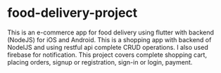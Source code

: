 # food-delivery-project
This is an e-commerce app for food delivery using flutter with backend (NodeJS) for iOS and Android. This is a shopping app with backend of NodelJS and using restful api complete CRUD operations. I also used firebase for notification. This project covers complete shopping cart, placing orders, signup or registration, sign-in or login, payment.
